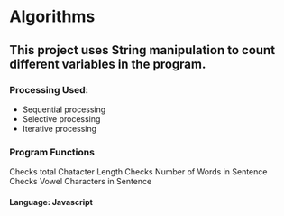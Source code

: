 # Algorithms

## This project uses String manipulation to count different variables in the program. 

### Processing Used: 
- Sequential processing
- Selective processing
- Iterative processing

### Program Functions
Checks total Chatacter Length
Checks Number of Words in Sentence
Checks Vowel Characters in Sentence 

#### Language:  Javascript
